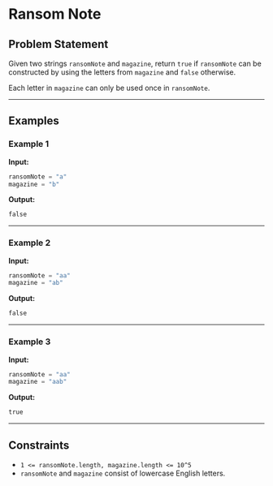 # Ransom Note

## Problem Statement

Given two strings `ransomNote` and `magazine`, return `true` if `ransomNote` can be constructed by using the letters from `magazine` and `false` otherwise.

Each letter in `magazine` can only be used once in `ransomNote`.

---

## Examples

### Example 1

**Input:**
```python
ransomNote = "a"
magazine = "b"
```

**Output:**
```python
false
```

---

### Example 2

**Input:**
```python
ransomNote = "aa"
magazine = "ab"
```

**Output:**
```python
false
```

---

### Example 3

**Input:**
```python
ransomNote = "aa"
magazine = "aab"
```

**Output:**
```python
true
```

---

## Constraints

- `1 <= ransomNote.length, magazine.length <= 10^5`
- `ransomNote` and `magazine` consist of lowercase English letters.
